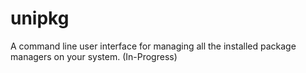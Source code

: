 # unipkg

A command line user interface for managing all the installed package managers on your system. (In-Progress)